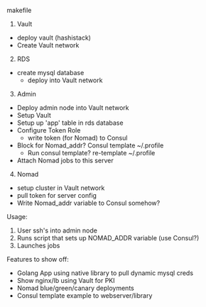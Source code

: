 
makefile

1. Vault
  - deploy vault (hashistack)
  - Create Vault network

2. RDS
  - create mysql database
    - deploy into Vault network

3. Admin
  - Deploy admin node into Vault network
  - Setup Vault
  - Setup up 'app' table in rds database
  - Configure Token Role
    - write token (for Nomad) to Consul
  - Block for Nomad_addr? Consul template ~/.profile
    - Run consul template? re-template ~/.profile
  - Attach Nomad jobs to this server

4. Nomad
  - setup cluster in Vault network
  - pull token for server config
  - Write Nomad_addr variable to Consul somehow?

Usage:
1. User ssh's into admin node
2. Runs script that sets up NOMAD_ADDR variable (use Consul?)
3. Launches jobs

Features to show off:
- Golang App using native library to pull dynamic mysql creds
- Show nginx/lb using Vault for PKI
- Nomad blue/green/canary deployments
- Consul template example to webserver/library
